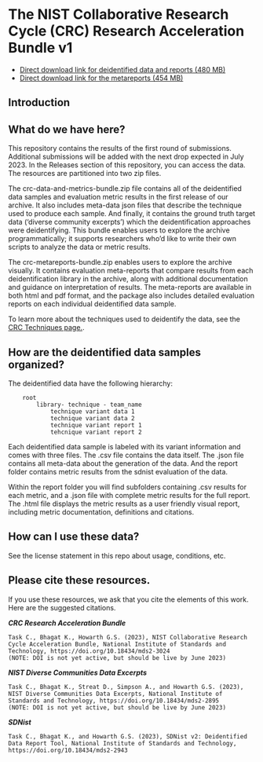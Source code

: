 # The NIST Collaborative Research Cycle (CRC) Research Acceleration Bundle v1

- [Direct download link for deidentified data and reports (480 MB)](https://github.com/usnistgov/privacy_collaborative_research_cycle/releases/download/v1.0/crc_data_and_metric_bundle_1.0.zip)
- [Direct download link for the metareports (454 MB)](https://github.com/usnistgov/privacy_collaborative_research_cycle/releases/download/v1.0/crc_metareport_bundle_1.0.zip)

## Introduction

## What do we have here? 

This repository contains the results of the first round of submissions. Additional submissions will be added with the next drop expected in July 2023. In the Releases section of this repository, you can access the data. The resources are partitioned into two zip files.  

The crc-data-and-metrics-bundle.zip file contains all of the deidentified data samples and evaluation metric results in the first release of our archive.  It also includes meta-data json files that describe the technique used to produce each sample.  And finally, it contains the ground truth target data (‘diverse community excerpts’) which the deidentification approaches were deidentifying. This bundle enables users to explore the archive programmatically; it supports researchers who’d like to write their own scripts to analyze the data or metric results.   

The crc-metareports-bundle.zip enables users to explore the archive visually.   It contains evaluation meta-reports that compare results from each deidentification library in the archive, along with additional documentation and guidance on interpretation of results.  The meta-reports are available in both html and pdf format, and the package also includes detailed evaluation reports on each individual deidentified data sample.  

To learn more about the techniques used to deidentify the data, see the [CRC Techniques page.](https://pages.nist.gov/privacy_collaborative_research_cycle/pages/techniques.html).

## How are the deidentified data samples organized? 

The deidentified data have the following hierarchy: 
```
	root
		library- technique - team_name
			technique variant data 1
			technique variant data 2
			technique variant report 1
			tehcnique variant report 2
```
Each deidentified data sample is labeled with its variant information and comes with three files.  The .csv file contains the data itself.  The .json file contains all meta-data about the generation of the data.  And the report folder contains metric results from the sdnist evaluation of the data.  

Within the report folder you will find subfolders containing .csv results for each metric, and a .json file with complete metric results for the full report.  The .html file displays the metric results as a user friendly visual report, including metric documentation, definitions and citations. 


## How can I use these data? 

See the license statement in this repo about usage, conditions, etc.


## Please cite these resources.

If you use these resources, we ask that you cite the elements of this work. Here are the suggested citations. 

***CRC Research Acceleration Bundle***
```
Task C., Bhagat K., Howarth G.S. (2023), NIST Collaborative Research Cycle Acceleration Bundle, National Institute of Standards and Technology, https://doi.org/10.18434/mds2-3024
(NOTE: DOI is not yet active, but should be live by June 2023)
```


***NIST Diverse Communities Data Excerpts***
```
Task C., Bhagat K., Streat D., Simpson A., and Howarth G.S. (2023), NIST Diverse Communities Data Excerpts, National Institute of Standards and Technology, https://doi.org/10.18434/mds2-2895
(NOTE: DOI is not yet active, but should be live by June 2023)
```

***SDNist***
```
Task C., Bhagat K., and Howarth G.S. (2023), SDNist v2: Deidentified Data Report Tool, National Institute of Standards and Technology, https://doi.org/10.18434/mds2-2943
```
